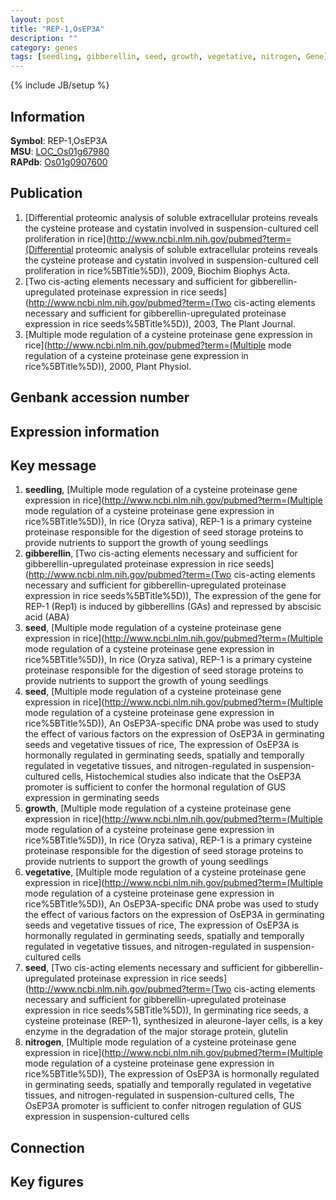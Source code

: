 ```yaml
---
layout: post
title: "REP-1,OsEP3A"
description: ""
category: genes
tags: [seedling, gibberellin, seed, growth, vegetative, nitrogen, Gene]
---
```

{% include JB/setup %}

## Information
__Symbol__: REP-1,OsEP3A  
__MSU__: [LOC_Os01g67980](http://rice.plantbiology.msu.edu/cgi-bin/ORF_infopage.cgi?orf=LOC_Os01g67980)  
__RAPdb__: [Os01g0907600](http://rapdb.dna.affrc.go.jp/viewer/gbrowse_details/irgsp1?name=Os01g0907600)  

## Publication
1. [Differential proteomic analysis of soluble extracellular proteins reveals the cysteine protease and cystatin involved in suspension-cultured cell proliferation in rice](http://www.ncbi.nlm.nih.gov/pubmed?term=(Differential proteomic analysis of soluble extracellular proteins reveals the cysteine protease and cystatin involved in suspension-cultured cell proliferation in rice%5BTitle%5D)), 2009, Biochim Biophys Acta.
2. [Two cis-acting elements necessary and sufficient for gibberellin-upregulated proteinase expression in rice seeds](http://www.ncbi.nlm.nih.gov/pubmed?term=(Two cis-acting elements necessary and sufficient for gibberellin-upregulated proteinase expression in rice seeds%5BTitle%5D)), 2003, The Plant Journal.
3. [Multiple mode regulation of a cysteine proteinase gene expression in rice](http://www.ncbi.nlm.nih.gov/pubmed?term=(Multiple mode regulation of a cysteine proteinase gene expression in rice%5BTitle%5D)), 2000, Plant Physiol.

## Genbank accession number

## Expression information

## Key message
1. __seedling__, [Multiple mode regulation of a cysteine proteinase gene expression in rice](http://www.ncbi.nlm.nih.gov/pubmed?term=(Multiple mode regulation of a cysteine proteinase gene expression in rice%5BTitle%5D)),  In rice (Oryza sativa), REP-1 is a primary cysteine proteinase responsible for the digestion of seed storage proteins to provide nutrients to support the growth of young seedlings
2. __gibberellin__, [Two cis-acting elements necessary and sufficient for gibberellin-upregulated proteinase expression in rice seeds](http://www.ncbi.nlm.nih.gov/pubmed?term=(Two cis-acting elements necessary and sufficient for gibberellin-upregulated proteinase expression in rice seeds%5BTitle%5D)),  The expression of the gene for REP-1 (Rep1) is induced by gibberellins (GAs) and repressed by abscisic acid (ABA)
3. __seed__, [Multiple mode regulation of a cysteine proteinase gene expression in rice](http://www.ncbi.nlm.nih.gov/pubmed?term=(Multiple mode regulation of a cysteine proteinase gene expression in rice%5BTitle%5D)),  In rice (Oryza sativa), REP-1 is a primary cysteine proteinase responsible for the digestion of seed storage proteins to provide nutrients to support the growth of young seedlings
4. __seed__, [Multiple mode regulation of a cysteine proteinase gene expression in rice](http://www.ncbi.nlm.nih.gov/pubmed?term=(Multiple mode regulation of a cysteine proteinase gene expression in rice%5BTitle%5D)),  An OsEP3A-specific DNA probe was used to study the effect of various factors on the expression of OsEP3A in germinating seeds and vegetative tissues of rice, The expression of OsEP3A is hormonally regulated in germinating seeds, spatially and temporally regulated in vegetative tissues, and nitrogen-regulated in suspension-cultured cells, Histochemical studies also indicate that the OsEP3A promoter is sufficient to confer the hormonal regulation of GUS expression in germinating seeds
5. __growth__, [Multiple mode regulation of a cysteine proteinase gene expression in rice](http://www.ncbi.nlm.nih.gov/pubmed?term=(Multiple mode regulation of a cysteine proteinase gene expression in rice%5BTitle%5D)),  In rice (Oryza sativa), REP-1 is a primary cysteine proteinase responsible for the digestion of seed storage proteins to provide nutrients to support the growth of young seedlings
6. __vegetative__, [Multiple mode regulation of a cysteine proteinase gene expression in rice](http://www.ncbi.nlm.nih.gov/pubmed?term=(Multiple mode regulation of a cysteine proteinase gene expression in rice%5BTitle%5D)),  An OsEP3A-specific DNA probe was used to study the effect of various factors on the expression of OsEP3A in germinating seeds and vegetative tissues of rice, The expression of OsEP3A is hormonally regulated in germinating seeds, spatially and temporally regulated in vegetative tissues, and nitrogen-regulated in suspension-cultured cells
7. __seed__, [Two cis-acting elements necessary and sufficient for gibberellin-upregulated proteinase expression in rice seeds](http://www.ncbi.nlm.nih.gov/pubmed?term=(Two cis-acting elements necessary and sufficient for gibberellin-upregulated proteinase expression in rice seeds%5BTitle%5D)), In germinating rice seeds, a cysteine proteinase (REP-1), synthesized in aleurone-layer cells, is a key enzyme in the degradation of the major storage protein, glutelin
8. __nitrogen__, [Multiple mode regulation of a cysteine proteinase gene expression in rice](http://www.ncbi.nlm.nih.gov/pubmed?term=(Multiple mode regulation of a cysteine proteinase gene expression in rice%5BTitle%5D)),  The expression of OsEP3A is hormonally regulated in germinating seeds, spatially and temporally regulated in vegetative tissues, and nitrogen-regulated in suspension-cultured cells, The OsEP3A promoter is sufficient to confer nitrogen regulation of GUS expression in suspension-cultured cells

## Connection

## Key figures



